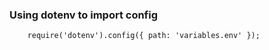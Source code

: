 ### Using dotenv to import config
```
    require('dotenv').config({ path: 'variables.env' });
```

